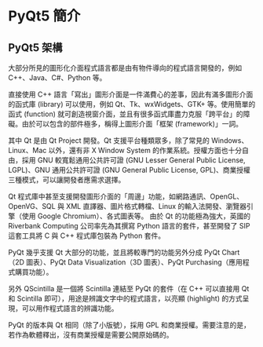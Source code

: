 PyQt5 簡介
===

PyQt5 架構
---
大部分所見的圖形化介面程式語言都是由有物件導向的程式語言開發的，例如 C++、Java、C#、Python 等。

直接使用 C++ 語言「寫出」圖形介面是一件滿費心的差事，因此有滿多圖形介面的函式庫 (library) 可以使用，例如 Qt、Tk、wxWidgets、GTK+ 等。使用簡單的函式 (function) 就可創造視窗介面，並且有很多函式庫盡力克服「跨平台」的障礙。由於可以包含的部件極多，稱得上圖形介面「框架 (framework)」一詞。

其中 Qt 是由 Qt Project 開發。Qt 支援平台種類眾多，除了常見的 Windows、Linux、Mac 以外，還有非 X Window System 的作業系統。授權方面也十分自由，採用 GNU 較寬鬆通用公共許可證 (GNU Lesser General Public License, LGPL)、GNU 通用公共許可證 (GNU General Public License, GPL)、商業授權三種模式，可以讓開發者應需求選擇。

Qt 程式庫中甚至支援開發圖形介面的「周邊」功能，如網路通訊、OpenGL、OpenVG、SQL 與 XML 直譯器、圖片格式轉檔、Linux 的輸入法開發、瀏覽器引擎（使用 Google Chromium）、各式圖表等。
由於 Qt 的功能極為強大，英國的 Riverbank Computing 公司率先為其撰寫 Python 語言的套件，甚至開發了 SIP 這套工具將 C 與 C++ 程式庫包裝為 Python 套件。

PyQt 幾乎支援 Qt 大部分的功能，並且將較專門的功能另外分成 PyQt Chart（2D 圖表）、PyQt Data Visualization（3D 圖表）、PyQt Purchasing（應用程式購買功能）。

另外 QScintilla 是一個將 Scintilla 連結至 PyQt 的套件（在 C++ 可以直接用 Qt 和 Scintilla 即可），用途是辨識文字中的程式語言，以亮顯 (highlight) 的方式呈現，可以用作程式語言的辨識功能。

PyQt 的版本與 Qt 相同（除了小版號），採用 GPL 和商業授權。需要注意的是，若作為軟體釋出，沒有商業授權是需要公開原始碼的。
